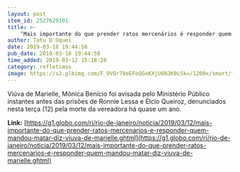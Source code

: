 ```yaml
---
layout: post
item_id: 2527629101
title: >-
    ‘Mais importante do que prender ratos mercenários é responder quem mandou matar’, diz viúva de Marielle
author: Tatu D'Oquei
date: 2019-03-18 19:44:58
pub_date: 2019-03-18 19:44:58
time_added: 2019-03-12 15:18:28
category: refletimos
image: https://s2.glbimg.com/F_OVOr78eEFoQGxKXjU6NJK0LSk=/1200x/smart/filters:cover():strip_icc()/s03.video.glbimg.com/x720/7449034.jpg
---
```


Viúva de Marielle, Mônica Benício foi avisada pelo Ministério Público instantes antes das prisões de Ronnie Lessa e Élcio Queiroz, denunciados nesta terça (12) pela morte da vereadora há quase um ano.

**Link:** [https://g1.globo.com/rj/rio-de-janeiro/noticia/2019/03/12/mais-importante-do-que-prender-ratos-mercenarios-e-responder-quem-mandou-matar-diz-viuva-de-marielle.ghtml](https://g1.globo.com/rj/rio-de-janeiro/noticia/2019/03/12/mais-importante-do-que-prender-ratos-mercenarios-e-responder-quem-mandou-matar-diz-viuva-de-marielle.ghtml)

